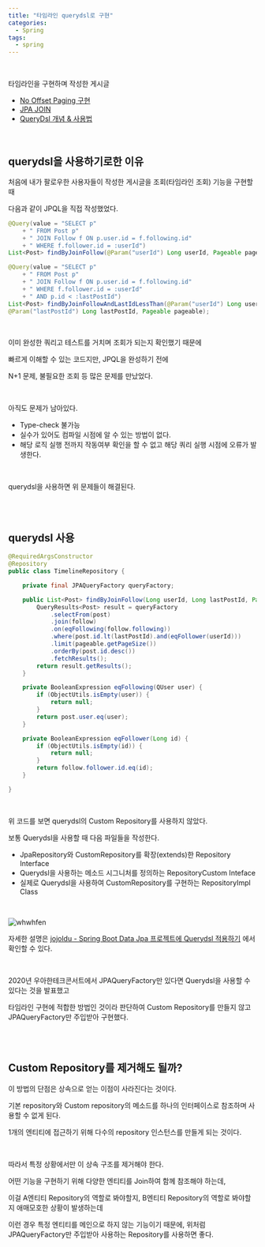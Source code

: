 ```yaml
---   
title: "타임라인 querydsl로 구현"     
categories:
  - Spring 
tags:
  - spring 
---    
```


<br />

타임라인을 구현하며 작성한 게시글   

* [No Offset Paging 구현](https://hyerin6.github.io/2021-09-14/timeline/)  
* [JPA JOIN](https://hyerin6.github.io/2021-09-17/jpa-join/)  
* [QueryDsl 개념 & 사용법](https://hyerin6.github.io/2021-08-02/querydsl/)  

<br />

## querydsl을 사용하기로한 이유 

처음에 내가 팔로우한 사용자들이 작성한 게시글을 조회(타임라인 조회) 기능을 구현할 때 

다음과 같이 JPQL을 직접 작성했었다.  

```java
@Query(value = "SELECT p"
    + " FROM Post p"
    + " JOIN Follow f ON p.user.id = f.following.id"
    + " WHERE f.follower.id = :userId")
List<Post> findByJoinFollow(@Param("userId") Long userId, Pageable pageable);

@Query(value = "SELECT p"
    + " FROM Post p"
    + " JOIN Follow f ON p.user.id = f.following.id"
    + " WHERE f.follower.id = :userId"
    + " AND p.id < :lastPostId")
List<Post> findByJoinFollowAndLastIdLessThan(@Param("userId") Long userId, 
@Param("lastPostId") Long lastPostId, Pageable pageable);
```

<br />

이미 완성한 쿼리고 테스트를 거치며 조회가 되는지 확인했기 때문에 

빠르게 이해할 수 있는 코드지만, JPQL을 완성하기 전에 

N+1 문제, 불필요한 조회 등 많은 문제를 만났었다.  

<br />

아직도 문제가 남아있다. 

* Type-check 불가능 
* 실수가 있어도 컴파일 시점에 알 수 있는 방법이 없다.
* 해당 로직 실행 전까지 작동여부 확인을 할 수 없고 해당 쿼리 실행 시점에 오류가 발생한다.

<br />

querydsl을 사용하면 위 문제들이 해결된다. 


<br />
<br />  

## querydsl 사용 

```java
@RequiredArgsConstructor
@Repository
public class TimelineRepository {

	private final JPAQueryFactory queryFactory;

	public List<Post> findByJoinFollow(Long userId, Long lastPostId, Pageable pageable) {
		QueryResults<Post> result = queryFactory
			.selectFrom(post)
			.join(follow)
			.on(eqFollowing(follow.following))
			.where(post.id.lt(lastPostId).and(eqFollower(userId)))
			.limit(pageable.getPageSize())
			.orderBy(post.id.desc())
			.fetchResults();
		return result.getResults();
	}

	private BooleanExpression eqFollowing(QUser user) {
		if (ObjectUtils.isEmpty(user)) {
			return null;
		}
		return post.user.eq(user);
	}

	private BooleanExpression eqFollower(Long id) {
		if (ObjectUtils.isEmpty(id)) {
			return null;
		}
		return follow.follower.id.eq(id);
	}

}
```

<br />

위 코드를 보면 querydsl의 Custom Repository를 사용하지 않았다. 


보통 Querydsl을 사용할 때 다음 파일들을 작성한다.   

* JpaRepository와 CustomRepository를 확장(extends)한 Repository Interface
* Querydsl을 사용하는 메소드 시그니처를 정의하는 RepositoryCustom Inteface
* 실제로 Querydsl을 사용하여 CustomRepository를 구현하는 RepositoryImpl Class

<br />

![whwhfen](https://user-images.githubusercontent.com/33855307/140930827-aa14623a-4070-4434-85fd-fe24a4f7dff5.png)


자세한 설명은 [jojoldu - Spring Boot Data Jpa 프로젝트에 Querydsl 적용하기](https://jojoldu.tistory.com/372) 에서 확인할 수 있다. 

<br />

2020년 우아한테크콘서트에서 JPAQueryFactory만 있다면 Querydsl을 사용할 수 있다는 것을 발표했고 

타임라인 구현에 적합한 방법인 것이라 판단하여 Custom Repository를 만들지 않고 JPAQueryFactory만 주입받아 구현했다. 

<br />
<br />



## Custom Repository를 제거해도 될까?

이 방법의 단점은 상속으로 얻는 이점이 사라진다는 것이다. 

기본 repository와 Custom repository의 메소드를 하나의 인터페이스로 참조하며 사용할 수 없게 된다. 

1개의 엔티티에 접근하기 위해 다수의 repository 인스턴스를 만들게 되는 것이다. 

<br />

따라서 특정 상황에서만 이 상속 구조를 제거해야 한다. 

어떤 기능을 구현하기 위해 다양한 엔티티를 Join하여 함께 참조해야 하는데, 

이걸 A엔티티 Repository의 역할로 봐야할지, B엔티티 Repository의 역할로 봐야할지 애매모호한 상황이 발생하는데 

이런 경우 특정 엔티티를 메인으로 하지 않는 기능이기 때문에, 위처럼 JPAQueryFactory만 주입받아 사용하는 Repository를 사용하면 좋다. 

<br />


